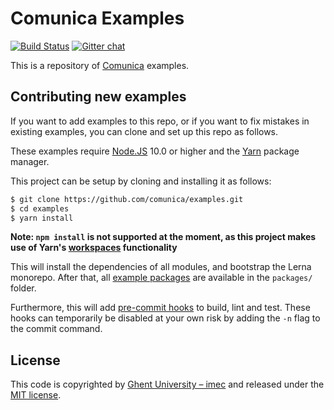 # Comunica Examples

[![Build Status](https://travis-ci.org/comunica/examples.svg?branch=master)](https://travis-ci.org/comunica/examples)
[![Gitter chat](https://badges.gitter.im/comunica.png)](https://gitter.im/comunica/Lobby)

This is a repository of [Comunica](https://github.com/comunica/comunica) examples.

## Contributing new examples

If you want to add examples to this repo,
or if you want to fix mistakes in existing examples,
you can clone and set up this repo as follows.

These examples require [Node.JS](http://nodejs.org/) 10.0 or higher and the [Yarn](https://yarnpkg.com/en/) package manager.

This project can be setup by cloning and installing it as follows:

```bash
$ git clone https://github.com/comunica/examples.git
$ cd examples
$ yarn install
```

**Note: `npm install` is not supported at the moment, as this project makes use of Yarn's [workspaces](https://yarnpkg.com/lang/en/docs/workspaces/) functionality**

This will install the dependencies of all modules, and bootstrap the Lerna monorepo.
After that, all [example packages](https://github.com/comunica/examples/tree/master/packages) are available in the `packages/` folder.

Furthermore, this will add [pre-commit hooks](https://www.npmjs.com/package/pre-commit)
to build, lint and test.
These hooks can temporarily be disabled at your own risk by adding the `-n` flag to the commit command.

## License
This code is copyrighted by [Ghent University – imec](http://idlab.ugent.be/)
and released under the [MIT license](http://opensource.org/licenses/MIT).
